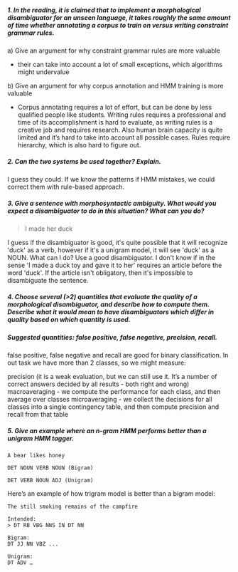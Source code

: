 
##### 1. In the reading, it is claimed that to implement a morphological disambiguator for an unseen language, it takes roughly the same amount of time whether annotating a corpus to train on versus writing constraint grammar rules.

a) Give an argument for why constraint grammar rules are more valuable
- their can take into account a lot of small exceptions, which algorithms might undervalue 


b) Give an argument for why corpus annotation and HMM training is more valuable
- Corpus annotating requires a lot of effort, but can be done by less qualified people like students. Writing rules requires a professional and time of its accomplishment is hard to evaluate, as writing rules is a creative job and requires research. Also human brain capacity is quite limited and it’s hard to take into account all possible cases. Rules require hierarchy, which is also hard to figure out. 


##### 2. Can the two systems be used together? Explain.

I guess they could. If we know the patterns if HMM mistakes, we could correct them with rule-based approach. 

##### 3. Give a sentence with morphosyntactic ambiguity. What would you expect a disambiguator to do in this situation? What can you do?

> I made her duck

I guess if the disambiguator is good, it's quite possible that it will recognize 'duck' as a verb, however if it's a unigram model, it will see 'duck' as a NOUN.
What can I do? Use a good disambiguator. I don't know if in the sense 'I made a duck toy and gave it to her' requires an article before the word 'duck'. If the article isn't obligatory, then it's impossible to disambiguate the sentence. 

##### 4. Choose several (>2) quantities that evaluate the quality of a morphological disambiguator, and describe how to compute them. Describe what it would mean to have disambiguators which differ in quality based on which quantity is used.
##### Suggested quantities: false positive, false negative, precision, recall.

false positive, false negative and recall are good for binary classification. In out task we have more than 2 classes, so we might measure:

precision (it is a weak evaluation, but we can still use it. It’s a number of correct answers decided by all results - both right and wrong)
macroaveraging - we compute the performance for each class, and then average over classes
microaveraging - we collect the decisions for all classes into a single contingency table, and then compute precision and recall from that table 


##### 5. Give an example where an n-gram HMM performs better than a unigram HMM tagger.

```
A bear likes honey 

DET NOUN VERB NOUN (Bigram)

DET VERB NOUN ADJ (Unigram)
```

Here’s an example of how trigram model is better than a bigram model:

```
The still smoking remains of the campfire 

Intended: 
> DT RB VBG NNS IN DT NN 

Bigram: 
DT JJ NN VBZ ...

Unigram: 
DT ADV … 
```